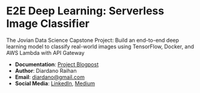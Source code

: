 # E2E Deep Learning: Serverless Image Classifier
The Jovian Data Science Capstone Project: Build an end-to-end deep learning model to classify real-world images using TensorFlow, Docker, and AWS Lambda with API Gateway
- __Documentation__: [Project Blogpost](https://diardano.medium.com/deep-learning-techniques-for-text-classification-78d9dc40bf7c)
- __Author__: Diardano Raihan 
- __Email__: diardano@gmail.com
- __Social Media__: [LinkedIn](https://www.linkedin.com/in/diardanoraihan), [Medium](https://diardano.medium.com/)

